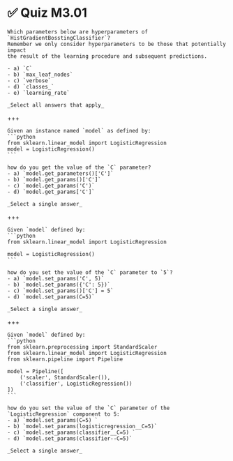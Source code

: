# ✅ Quiz M3.01

```{admonition} Question
Which parameters below are hyperparameters of `HistGradientBosstingClassifier`?
Remember we only consider hyperparameters to be those that potentially impact
the result of the learning procedure and subsequent predictions.

- a) `C`
- b) `max_leaf_nodes`
- c) `verbose`
- d) `classes_`
- e) `learning_rate`

_Select all answers that apply_
```

+++

````{admonition} Question
Given an instance named `model` as defined by:
```python
from sklearn.linear_model import LogisticRegression
model = LogisticRegression()
```

how do you get the value of the `C` parameter?
- a) `model.get_parameters()['C']`
- b) `model.get_params()['C']`
- c) `model.get_params('C')`
- d) `model.get_params['C']`

_Select a single answer_
````

+++

````{admonition} Question
Given `model` defined by:
```python
from sklearn.linear_model import LogisticRegression

model = LogisticRegression()
```

how do you set the value of the `C` parameter to `5`?
- a) `model.set_params('C', 5)`
- b) `model.set_params({'C': 5})`
- c) `model.set_params()['C'] = 5`
- d) `model.set_params(C=5)`

_Select a single answer_
````

+++

````{admonition} Question
Given `model` defined by:
```python
from sklearn.preprocessing import StandardScaler
from sklearn.linear_model import LogisticRegression
from sklearn.pipeline import Pipeline

model = Pipeline([
    ('scaler', StandardScaler()),
    ('classifier', LogisticRegression())
])
```

how do you set the value of the `C` parameter of the `LogisticRegression` component to 5:
- a) `model.set_params(C=5) `
- b) `model.set_params(logisticregression__C=5)`
- c) `model.set_params(classifier__C=5) `
- d) `model.set_params(classifier--C=5)`

_Select a single answer_
````
